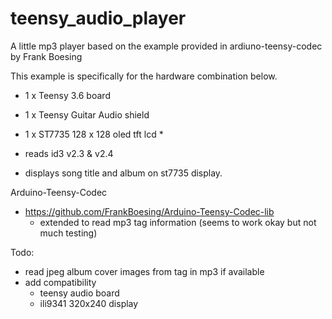 # teensy_audio_player
A little mp3 player based on the example provided in ardiuno-teensy-codec by Frank Boesing

This example is specifically for the hardware combination below. 
* 1 x Teensy 3.6 board
* 1 x Teensy Guitar Audio shield
* 1 x ST7735 128 x 128 oled tft lcd 
  * 

* reads id3 v2.3 & v2.4
* displays song title and album on st7735 display.

Arduino-Teensy-Codec 
* https://github.com/FrankBoesing/Arduino-Teensy-Codec-lib
  * extended to read mp3 tag information (seems to work okay but not much testing)
  
Todo:
* read jpeg album cover images from tag in mp3 if available
* add compatibility
  * teensy audio board
  * ili9341 320x240 display
